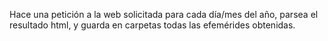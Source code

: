 Hace una petición a la web solicitada para cada día/mes del año, parsea el resultado html, y guarda en carpetas todas las efemérides obtenidas.